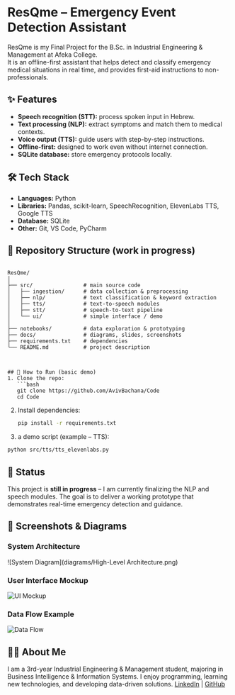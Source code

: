# ResQme – Emergency Event Detection Assistant  

ResQme is my Final Project for the B.Sc. in Industrial Engineering & Management at Afeka College.  
It is an offline-first assistant that helps detect and classify emergency medical situations in real time, and provides first-aid instructions to non-professionals.  

## ✨ Features  
- **Speech recognition (STT):** process spoken input in Hebrew.  
- **Text processing (NLP):** extract symptoms and match them to medical contexts.  
- **Voice output (TTS):** guide users with step-by-step instructions.  
- **Offline-first:** designed to work even without internet connection.  
- **SQLite database:** store emergency protocols locally.  

## 🛠️ Tech Stack  
- **Languages:** Python  
- **Libraries:** Pandas, scikit-learn, SpeechRecognition, ElevenLabs TTS, Google TTS  
- **Database:** SQLite  
- **Other:** Git, VS Code, PyCharm  

## 📂 Repository Structure (work in progress)  
```

ResQme/
│
├── src/                # main source code
│   ├── ingestion/      # data collection & preprocessing
│   ├── nlp/            # text classification & keyword extraction
│   ├── tts/            # text-to-speech modules
│   ├── stt/            # speech-to-text pipeline
│   └── ui/             # simple interface / demo
│
├── notebooks/          # data exploration & prototyping
├── docs/               # diagrams, slides, screenshots
├── requirements.txt    # dependencies
└── README.md           # project description



## 🚀 How to Run (basic demo)  
1. Clone the repo:  
   ```bash
   git clone https://github.com/AvivBachana/Code
   cd Code
````

2. Install dependencies:

   ```bash
   pip install -r requirements.txt
   ```
3.  a demo script (example – TTS):

   ```bash
   python src/tts/tts_elevenlabs.py
   ```

## 📖 Status

This project is **still in progress** – I am currently finalizing the NLP and speech modules.
The goal is to deliver a working prototype that demonstrates real-time emergency detection and guidance.

## 📸 Screenshots & Diagrams

### System Architecture

![System Diagram](diagrams/High-Level Architecture.png)

### User Interface Mockup

![UI Mockup](docs/ui_mockup.png)

### Data Flow Example

![Data Flow](docs/data_flow.png)


## 👩‍💻 About Me

I am a 3rd-year Industrial Engineering & Management student, majoring in Business Intelligence & Information Systems.
I enjoy programming, learning new technologies, and developing data-driven solutions.
[LinkedIn](https://www.linkedin.com/in/aviv-bachana/) | [GitHub](https://github.com/AvivBachana)
